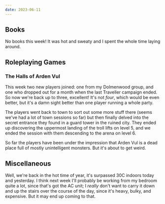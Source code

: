 ```yaml
---
date: 2023-06-11
---
```


## Books

No books this week!  It was hot and sweaty and I spent the whole time laying
around.


## Roleplaying Games

### The Halls of Arden Vul

This week two new players joined: one from my Dolmenwood group, and one who
dropped out for a month when the last Traveller campaign ended.  So now we're
back up to three, excellent!  It's not *four*, which would be even better, but
it's a damn sight better than one player running a whole party.

The players went back to town to sort out some more stuff there (seems we've had
a lot of town sessions so far) but then finally delved into the secret entrance
they found in a guard tower in the ruined city.  They ended up discovering the
uppermost landing of the troll lifts on level 5, and we ended the session with
them descending to the arena on level 6.

So far the players have been under the impression that Arden Vul is a dead place
full of mostly unintelligent monsters.  But it's about to get weird.


## Miscellaneous

Well, we're back in the hot time of year, it's surpassed 30C indoors today and
yesterday.  I think next week I'll probably be working from my bedroom quite a
lot, since that's got the AC unit; I *really* don't want to carry it down and up
the stairs over the course of the day, since it's heavy, bulky, and expensive.
But it may end up coming to that.
